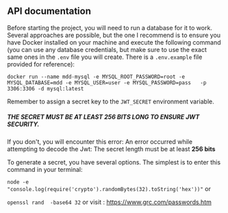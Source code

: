 ## API documentation
Before starting the project, you will need to run a database for it to work. Several approaches are possible, but the one I recommend is to ensure you have Docker installed on your machine and execute the following command (you can use any database credentials, but make sure to use the exact same ones in the `.env` file you will create. There is a `.env.example` file provided for reference):

`docker run --name mdd-mysql -e MYSQL_ROOT_PASSWORD=root -e MYSQL_DATABASE=mdd -e MYSQL_USER=user -e MYSQL_PASSWORD=pass   -p 3306:3306 -d mysql:latest`

Remember to assign a secret key to the `JWT_SECRET` environment variable. 

##### THE SECRET MUST BE AT LEAST 256 BITS LONG TO ENSURE JWT SECURITY.

If you don't, you will encounter this error: An error occurred while attempting to decode the Jwt: The secret length must be at least **256 bits**

To generate a secret, you have several options. The simplest is to enter this command in your terminal:

`node -e "console.log(require('crypto').randomBytes(32).toString('hex'))"`
or

`openssl rand  -base64 32`
or visit : https://www.grc.com/passwords.htm
